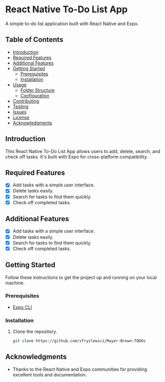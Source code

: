 # React Native To-Do List App

A simple to-do list application built with React Native and Expo.

## Table of Contents

- [Introduction](#introduction)
- [Required Features](#features)
- [Additional Features](#features)
- [Getting Started](#getting-started)
  - [Prerequisites](#prerequisites)
  - [Installation](#installation)
- [Usage](#usage)
  - [Folder Structure](#folder-structure)
  - [Configuration](#configuration)
- [Contributing](#contributing)
- [Testing](#testing)
- [Issues](#issues)
- [License](#license)
- [Acknowledgments](#acknowledgments)

## Introduction

This React Native To-Do List App allows users to add, delete, search, and check off tasks. It's built with Expo for cross-platform compatibility.

## Required Features

-[X] Add tasks with a simple user interface.
-[X] Delete tasks easily.
-[X] Search for tasks to find them quickly.
-[X] Check off completed tasks.

## Additional Features

-[X] Add tasks with a simple user interface.
-[X] Delete tasks easily.
-[X] Search for tasks to find them quickly.
-[X] Check off completed tasks.

## Getting Started

Follow these instructions to get the project up and running on your local machine.

### Prerequisites

- [Expo CLI](https://docs.expo.dev/get-started/installation/)

### Installation

1. Clone the repository.
   ```bash
   git clone https://github.com/sfryzlewicz/Mayer-Brown-TODOs

## Acknowledgments

- Thanks to the React Native and Expo communities for providing excellent tools and documentation.

